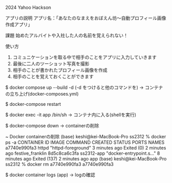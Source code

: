 2024 Yahoo Hackson

アプリの説明
アプリ名：「あなたのなまえをおぼえん坊～自動プロフィール画像作成アプリ」

課題
始めたアルバイトや入社した人の名前を覚えられない！

使い方
1. コミュニケーションを取る中で相手のことをアプリに入力していきます
2. 最後に二人のツーショット写真を撮影
3. 相手のことが書かれたプロフィール画像を作成
4. 相手のことを覚えておくことができます

$ docker compose up --build -d   (-d  をつけると他のコマンドを)
-> コンテナの立ち上げ(docker-composes.yml)

$ docker-compose restart

$ docker exec -it app /bin/sh
-> コンテナ内に入る(shellを実行)

$ docker-compose down
-> containerの削除

~ Docker containerの削除
(base) keshi@kei-MacBook-Pro ss2312 % docker ps -a 
CONTAINER ID   IMAGE        COMMAND                   CREATED         STATUS                       PORTS     NAMES
a7740e990fa3   httpd        "httpd-foreground"        3 minutes ago   Exited (0) 2 minutes ago               festive_franklin
8d5c8ca6c3fa   ss2312-app   "docker-entrypoint.s…"   8 minutes ago   Exited (137) 2 minutes ago             app
(base) keshi@kei-MacBook-Pro ss2312 % docker rm a7740e990fa3
a7740e990fa3

$ docker container logs (app)
-> logの確認                                                                                                                                                                                                                                                                                                                                                                                                                                                                                                                                                                                                                                                                                                                                                                                                                                                                                                                                                                                                                                                                                                                                                                                                                                                                                                                                                                                                                                                                                                                                     
